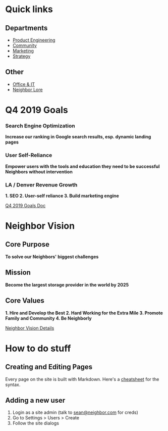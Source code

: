 <!-- TITLE: Neighbor wiki -->
<!-- SUBTITLE: Welcome to the best company on earth -->

# Quick links
## Departments
* [Product Engineering](/engineering)
* [Community](/community)
* [Marketing](/marketing)
* [Strategy](/strategy)

## Other
* [Office & IT](/it)
* [Neighbor Lore](/neighbor-lore)

# Q4 2019 Goals
### Search Engine Optimization
**Increase our ranking in Google search results, esp. dynamic landing pages**

### User Self-Reliance
**Empower users with the tools and education they need to be successful Neighbors without intervention**

### LA / Denver Revenue Growth
**1. SEO
2. User-self reliance
3. Build marketing engine**

[Q4 2019 Goals Doc](https://docs.google.com/document/d/1P9zTjpZ5L1qstiusrna4suGilt-l_fRNckTRo4YCmvM/edit "Q4 2019 Goals Doc")

# Neighbor Vision
## Core Purpose
**To solve our Neighbors' biggest challenges**

## Mission
**Become the largest storage provider in the world by 2025**

## Core Values
**1. Hire and Develop the Best
2. Hard Working for the Extra Mile
3. Promote Family and Community
4. Be Neighborly**

[Neighbor Vision Details](https://docs.google.com/presentation/d/1cFn9-IumT4GFj3IIEo7WHslWisVGoy02RmuE3KI84WA/edit?usp=sharing "Neighbor Vision Details")
# How to do stuff

## Creating and Editing Pages
Every page on the site is built with Markdown.  Here's a [cheatsheet](https://github.com/adam-p/markdown-here/wiki/Markdown-Cheatsheet) for the syntax.

## Adding a new user
1. Login as a site admin (talk to sean@neighbor.com for creds)
1. Go to Settings > Users > Create
1. Follow the site dialogs